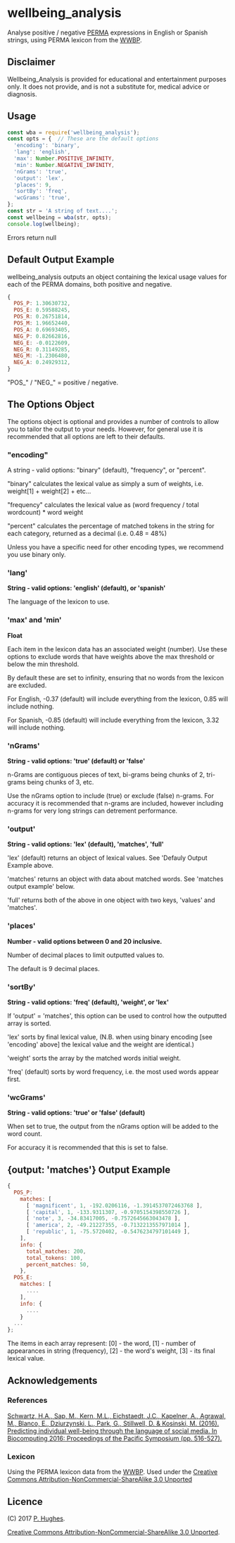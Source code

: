 # wellbeing_analysis

Analyse positive / negative [PERMA](https://en.wikipedia.org/wiki/Martin_Seligman#PERMA) expressions in English or Spanish strings, using PERMA lexicon from the [WWBP](http://www.wwbp.org/lexica.html).

## Disclaimer

Wellbeing_Analysis is provided for educational and entertainment purposes only. It does not provide, and is not a substitute for, medical advice or diagnosis.

## Usage
```javascript
const wba = require('wellbeing_analysis');
const opts = {  // These are the default options
  'encoding': 'binary',
  'lang': 'english',
  'max': Number.POSITIVE_INFINITY,
  'min': Number.NEGATIVE_INFINITY,
  'nGrams': 'true',
  'output': 'lex',
  'places': 9,
  'sortBy': 'freq',
  'wcGrams': 'true',
};
const str = 'A string of text....';
const wellbeing = wba(str, opts);
console.log(wellbeing);
```

Errors return null

## Default Output Example
wellbeing_analysis outputs an object containing the lexical usage values for each of the PERMA domains, both positive and negative.

```javascript
{
  POS_P: 1.30630732,
  POS_E: 0.59588245,
  POS_R: 0.26751814,
  POS_M: 1.96652440,
  POS_A: 0.69693405,
  NEG_P: 0.82662816,
  NEG_E: -0.0122609,
  NEG_R: 0.31149285,
  NEG_M: -1.2306480,
  NEG_A: 0.24929312,
}
```
"POS_" / "NEG_" = positive / negative.

## The Options Object

The options object is optional and provides a number of controls to allow you to tailor the output to your needs. However, for general use it is recommended that all options are left to their defaults.

### "encoding"

A string - valid options: "binary" (default), "frequency", or "percent".

"binary" calculates the lexical value as simply a sum of weights, i.e. weight[1] + weight[2] + etc...

"frequency" calculates the lexical value as (word frequency / total wordcount) * word weight

"percent" calculates the percentage of matched tokens in the string for each category, returned as a decimal (i.e. 0.48 = 48%)

Unless you have a specific need for other encoding types, we recommend you use binary only.

### 'lang'

**String - valid options: 'english' (default), or 'spanish'**

The language of the lexicon to use.

### 'max' and 'min'

**Float**

Each item in the lexicon data has an associated weight (number). Use these options to exclude words that have weights above the max threshold or below the min threshold.

By default these are set to infinity, ensuring that no words from the lexicon are excluded.

For English, -0.37 (default) will include everything from the lexicon, 0.85 will include nothing.

For Spanish, -0.85 (default) will include everything from the lexicon, 3.32 will include nothing.

### 'nGrams'

**String - valid options: 'true' (default) or 'false'**

n-Grams are contiguous pieces of text, bi-grams being chunks of 2, tri-grams being chunks of 3, etc.

Use the nGrams option to include (true) or exclude (false) n-grams. For accuracy it is recommended that n-grams are included, however including n-grams for very long strings can detrement performance.

### 'output'

**String - valid options: 'lex' (default), 'matches', 'full'**

'lex' (default) returns an object of lexical values. See 'Defauly Output Example above.

'matches' returns an object with data about matched words. See 'matches output example' below.

'full' returns both of the above in one object with two keys, 'values' and 'matches'.

### 'places'

**Number - valid options between 0 and 20 inclusive.**

Number of decimal places to limit outputted values to.

The default is 9 decimal places.

### 'sortBy'

**String - valid options: 'freq' (default), 'weight', or 'lex'**

If 'output' = 'matches', this option can be used to control how the outputted array is sorted.

'lex' sorts by final lexical value, (N.B. when using binary encoding [see 'encoding' above] the lexical value and the weight are identical.)

'weight' sorts the array by the matched words initial weight.

'freq' (default) sorts by word frequency, i.e. the most used words appear first.

### 'wcGrams'

**String - valid options: 'true' or 'false' (default)**

When set to true, the output from the nGrams option will be added to the word count.

For accuracy it is recommended that this is set to false.

## {output: 'matches'} Output Example

```javascript
{
  POS_P:
    matches: [
      [ 'magnificent', 1, -192.0206116, -1.3914537072463768 ],
      [ 'capital', 1, -133.9311307, -0.9705154398550726 ],
      [ 'note', 3, -34.83417005, -0.7572645663043478 ],
      [ 'america', 2, -49.21227355, -0.7132213557971014 ],
      [ 'republic', 1, -75.5720402, -0.5476234797101449 ],
    ],
    info: {
      total_matches: 200,
      total_tokens: 100,
      percent_matches: 50,
    },
  POS_E:
    matches: [
      ....
    ],
    info: {
      ....
    }
  ...
};
```

The items in each array represent: [0] - the word, [1] - number of appearances in string (frequency), [2] - the word's weight, [3] - its final lexical value.

## Acknowledgements

### References
[Schwartz, H.A., Sap, M., Kern, M.L., Eichstaedt, J.C., Kapelner, A., Agrawal, M., Blanco, E., Dziurzynski, L., Park, G., Stillwell, D. & Kosinski, M. (2016). Predicting individual well-being through the language of social media. In Biocomputing 2016: Proceedings of the Pacific Symposium (pp. 516-527).](http://wwbp.org/papers/2016_predicting_wellbeing.pdf)

### Lexicon
Using the PERMA lexicon data from the [WWBP](http://www.wwbp.org/lexica.html). Used under the [Creative Commons Attribution-NonCommercial-ShareAlike 3.0 Unported](http://creativecommons.org/licenses/by-nc-sa/3.0/)

## Licence
(C) 2017 [P. Hughes](www.phugh.es).

[Creative Commons Attribution-NonCommercial-ShareAlike 3.0 Unported](http://creativecommons.org/licenses/by-nc-sa/3.0/).
